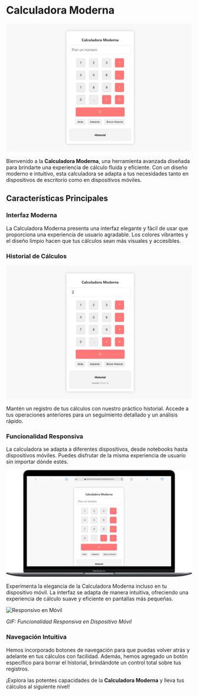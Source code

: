 # Calculadora Moderna

![Calculadora Completa](https://github.com/HectorDanielAyarachiFuentes/Calculadora-Moderna/blob/main/Fotos%20Readme/Calculadora-completa.png?raw=true)

Bienvenido a la **Calculadora Moderna**, una herramienta avanzada diseñada para brindarte una experiencia de cálculo fluida y eficiente. Con un diseño moderno e intuitivo, esta calculadora se adapta a tus necesidades tanto en dispositivos de escritorio como en dispositivos móviles.

## Características Principales

### Interfaz Moderna
La Calculadora Moderna presenta una interfaz elegante y fácil de usar que proporciona una experiencia de usuario agradable. Los colores vibrantes y el diseño limpio hacen que tus cálculos sean más visuales y accesibles.

### Historial de Cálculos
![Historial de Cálculos](https://github.com/HectorDanielAyarachiFuentes/Calculadora-Moderna/blob/main/Fotos%20Readme/Calculadora-historial.png?raw=true)

Mantén un registro de tus cálculos con nuestro práctico historial. Accede a tus operaciones anteriores para un seguimiento detallado y un análisis rápido.

### Funcionalidad Responsiva
La calculadora se adapta a diferentes dispositivos, desde notebooks hasta dispositivos móviles. Puedes disfrutar de la misma experiencia de usuario sin importar dónde estés.

![Responsivo en Notebook](https://github.com/HectorDanielAyarachiFuentes/Calculadora-Moderna/blob/main/Fotos%20Readme/Responsivo-Notebook.png?raw=true)

Experimenta la elegancia de la Calculadora Moderna incluso en tu dispositivo móvil. La interfaz se adapta de manera intuitiva, ofreciendo una experiencia de cálculo suave y eficiente en pantallas más pequeñas.


![Responsivo en Móvil](https://github.com/HectorDanielAyarachiFuentes/Calculadora-Moderna/blob/main/Fotos%20Readme/Responsivo-movil.gif?raw=true)

*GIF: Funcionalidad Responsiva en Dispositivo Móvil*

### Navegación Intuitiva
Hemos incorporado botones de navegación para que puedas volver atrás y adelante en tus cálculos con facilidad. Además, hemos agregado un botón específico para borrar el historial, brindándote un control total sobre tus registros.

¡Explora las potentes capacidades de la **Calculadora Moderna** y lleva tus cálculos al siguiente nivel!
